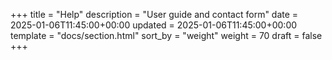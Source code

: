 +++
title = "Help"
description = "User guide and contact form"
date = 2025-01-06T11:45:00+00:00
updated = 2025-01-06T11:45:00+00:00
template = "docs/section.html"
sort_by = "weight"
weight = 70
draft = false
+++
